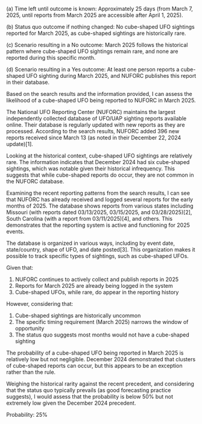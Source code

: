 (a) Time left until outcome is known: Approximately 25 days (from March 7, 2025, until reports from March 2025 are accessible after April 1, 2025).

(b) Status quo outcome if nothing changed: No cube-shaped UFO sightings reported for March 2025, as cube-shaped sightings are historically rare.

(c) Scenario resulting in a No outcome: March 2025 follows the historical pattern where cube-shaped UFO sightings remain rare, and none are reported during this specific month.

(d) Scenario resulting in a Yes outcome: At least one person reports a cube-shaped UFO sighting during March 2025, and NUFORC publishes this report in their database.

Based on the search results and the information provided, I can assess the likelihood of a cube-shaped UFO being reported to NUFORC in March 2025.

The National UFO Reporting Center (NUFORC) maintains the largest independently collected database of UFO/UAP sighting reports available online. Their database is regularly updated with new reports as they are processed. According to the search results, NUFORC added 396 new reports received since March 13 (as noted in their December 22, 2024 update)[1].

Looking at the historical context, cube-shaped UFO sightings are relatively rare. The information indicates that December 2024 had six cube-shaped sightings, which was notable given their historical infrequency. This suggests that while cube-shaped reports do occur, they are not common in the NUFORC database.

Examining the recent reporting patterns from the search results, I can see that NUFORC has already received and logged several reports for the early months of 2025. The database shows reports from various states including Missouri (with reports dated 03/13/2025, 03/15/2025, and 03/28/2025)[2], South Carolina (with a report from 03/11/2025)[4], and others. This demonstrates that the reporting system is active and functioning for 2025 events.

The database is organized in various ways, including by event date, state/country, shape of UFO, and date posted[3]. This organization makes it possible to track specific types of sightings, such as cube-shaped UFOs.

Given that:
1. NUFORC continues to actively collect and publish reports in 2025
2. Reports for March 2025 are already being logged in the system
3. Cube-shaped UFOs, while rare, do appear in the reporting history

However, considering that:
1. Cube-shaped sightings are historically uncommon
2. The specific timing requirement (March 2025) narrows the window of opportunity
3. The status quo suggests most months would not have a cube-shaped sighting

The probability of a cube-shaped UFO being reported in March 2025 is relatively low but not negligible. December 2024 demonstrated that clusters of cube-shaped reports can occur, but this appears to be an exception rather than the rule.

Weighing the historical rarity against the recent precedent, and considering that the status quo typically prevails (as good forecasting practice suggests), I would assess that the probability is below 50% but not extremely low given the December 2024 precedent.

Probability: 25%